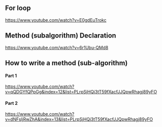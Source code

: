 ## For loop
https://www.youtube.com/watch?v=E0gdEuTrokc

## Method (subalgorithm) Declaration
https://www.youtube.com/watch?v=6r1Ubu-QMd8

## How to write a method (sub-algorithm)
#### Part 1
https://www.youtube.com/watch?v=qQDGYfQPpGg&index=12&list=PLrpSjHQj3tT59fXacfJJQpwRhagj89yFO

#### Part 2
https://www.youtube.com/watch?v=dNFsljRwZhA&index=13&list=PLrpSjHQj3tT59fXacfJJQpwRhagj89yFO
